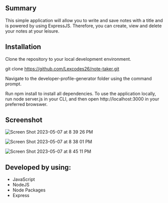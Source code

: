 ## Summary 
This simple application will allow you to write and save notes with a title and is powered by using ExpressJS. Therefore, you can create, view and delete your notes at your leisure.

## Installation

Clone the repository to your local development environment.

git clone https://github.com/Lexcodes26/note-taker.git

Navigate to the developer-profile-generator folder using the command prompt.

Run npm install to install all dependencies. To use the application locally, run node server.js in your CLI, and then open http://localhost:3000 in your preferred browswer.

## Screenshot 
![Screen Shot 2023-05-07 at 8 39 26 PM](https://user-images.githubusercontent.com/112981795/236711180-236283ae-d57a-45be-98a7-ea13eac5165a.png)

![Screen Shot 2023-05-07 at 8 38 01 PM](https://user-images.githubusercontent.com/112981795/236711170-c55a7e1f-9282-4e0a-bdf2-92cb99311cbe.png)

![Screen Shot 2023-05-07 at 8 45 11 PM](https://user-images.githubusercontent.com/112981795/236711413-8b6fca47-69ba-4171-b47b-7535140cff01.png)

## Developed by using: 

 - JavaScript
 - NodeJS
 - Node Packages
 - Express


